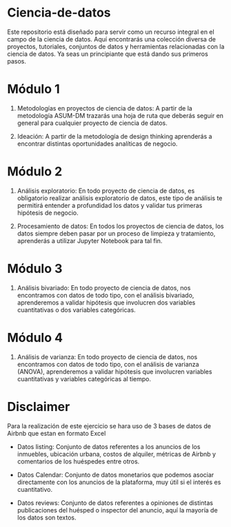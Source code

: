 # Ciencia-de-datos
Este repositorio está diseñado para servir como un recurso integral en el campo de la ciencia de datos. Aquí encontrarás una colección diversa de proyectos, tutoriales, conjuntos de datos y herramientas relacionadas con la ciencia de datos. Ya seas un principiante que está dando sus primeros pasos.

# Módulo 1

1. Metodologías en proyectos de ciencia de datos: A partir de la metodología ASUM-DM trazarás una hoja de ruta que deberás seguir en general para cualquier proyecto de ciencia de datos.

2. Ideación: A partir de la metodología de design thinking aprenderás a encontrar distintas oportunidades analíticas de negocio.

# Módulo 2

1. Análisis exploratorio: En todo proyecto de ciencia de datos, es obligatorio realizar análisis exploratorio de datos, este tipo de análisis te permitirá entender a profundidad los datos y validar tus primeras hipótesis de negocio.

2. Procesamiento de datos: En todos los proyectos de ciencia de datos, los datos siempre deben pasar por un proceso de limpieza y tratamiento, aprenderás a utilizar Jupyter Notebook para tal fin.

# Módulo 3

1. Análisis bivariado: En todo proyecto de ciencia de datos, nos encontramos con datos de todo tipo, con el análisis bivariado, aprenderemos a validar hipótesis que involucren dos variables cuantitativas o dos variables categóricas.

# Módulo 4

1. Análisis de varianza: En todo proyecto de ciencia de datos, nos encontramos con datos de todo tipo, con el análisis de varianza (ANOVA), aprenderemos a validar hipótesis que involucren variables cuantitativas y variables categóricas al tiempo.

# Disclaimer

Para la realización de este ejercicio se hara uso de 3 bases de datos de Airbnb que estan en formato Excel

- Datos listing: Conjunto de datos referentes a los anuncios de los inmuebles, ubicación urbana, costos de alquiler, métricas de Airbnb y comentarios de los huéspedes entre otros. 

- Datos Calendar: Conjunto de datos monetarios que podemos asociar directamente con los anuncios de la plataforma, muy útil si el interés es cuantitativo.

- Datos reviews: Conjunto de datos referentes a opiniones de distintas publicaciones del huésped o inspector del anuncio, aquí la mayoría de los datos son textos.


